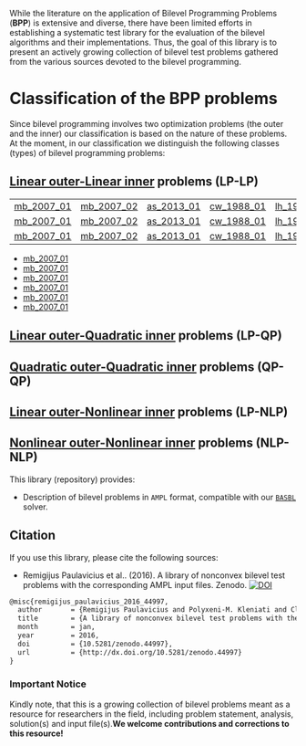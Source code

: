 While the literature on the application of Bilevel Programming Problems (**BPP**) is extensive and diverse, there have been limited efforts in establishing a systematic test library for the evaluation of the bilevel algorithms and their implementations. Thus, the goal of this library is to present an actively growing collection of bilevel test problems gathered from the various sources devoted to the bilevel programming.

# Classification of the BPP problems

Since bilevel programming involves two optimization problems (the outer and the inner) our classification is based on the nature of these problems. At the moment, in our classification we distinguish the following classes (types) of bilevel programming problems:

## [Linear outer-Linear inner](LP-LP-problems) problems (LP-LP)

|                  |                    |                     |                    |                      |
------------------ | ------------------ | ------------------- | ------------------ | -------------------- |
[mb_2007_01](LP-LP/mb_2007_01) | [mb_2007_02](LP-LP/mb_2007_02) | [as_2013_01](LP-LP/as_2013_01) | [cw_1988_01](LP-LP/cw_1988_01) | [lh_1994_01](LP-LP/lh_1994_01) |
[mb_2007_01](LP-LP/mb_2007_01) | [mb_2007_02](LP-LP/mb_2007_02) | [as_2013_01](LP-LP/as_2013_01) | [cw_1988_01](LP-LP/cw_1988_01) | [lh_1994_01](LP-LP/lh_1994_01) |
[mb_2007_01](LP-LP/mb_2007_01) | [mb_2007_02](LP-LP/mb_2007_02) | [as_2013_01](LP-LP/as_2013_01) | [cw_1988_01](LP-LP/cw_1988_01) | [lh_1994_01](LP-LP/lh_1994_01) |

 - [mb_2007_01](LP-LP/mb_2007_01)
 - [mb_2007_01](LP-LP/mb_2007_01)
 - [mb_2007_01](LP-LP/mb_2007_01)
 - [mb_2007_01](LP-LP/mb_2007_01)
 - [mb_2007_01](LP-LP/mb_2007_01)
 - [mb_2007_01](LP-LP/mb_2007_01)

## [Linear outer-Quadratic inner](LP-QP-problems) problems (LP-QP)

## [Quadratic outer-Quadratic inner](QP-QP-problems) problems (QP-QP)

## [Linear outer-Nonlinear inner](LP-NLP-problems) problems (LP-NLP)

## [Nonlinear outer-Nonlinear inner](NLP-NLP-problems) problems (NLP-NLP)

This library (repository) provides:
* Description of bilevel problems in `AMPL` format, compatible with our [`BASBL`](http://basblsolver.github.io/home/ "Bilevel Solver") solver.

## Citation

If you use this library, please cite the following sources:

* Remigijus Paulavicius et al.. (2016). A library of nonconvex bilevel test problems with the corresponding AMPL input files. Zenodo. [![DOI](https://zenodo.org/badge/doi/10.5281/zenodo.44997.svg)](http://dx.doi.org/10.5281/zenodo.44997)

```latex
@misc{remigijus_paulavicius_2016_44997,
  author       = {Remigijus Paulavicius and Polyxeni-M. Kleniati and Claire S. Adjiman},
  title        = {A library of nonconvex bilevel test problems with the corresponding AMPL input files},
  month        = jan,
  year         = 2016,
  doi          = {10.5281/zenodo.44997},
  url          = {http://dx.doi.org/10.5281/zenodo.44997}
}
```

### Important Notice

Kindly note, that this is a growing collection of bilevel problems meant as a resource for researchers in the field, including problem statement, analysis, solution(s) and input file(s).__We welcome contributions and corrections to this resource!__



